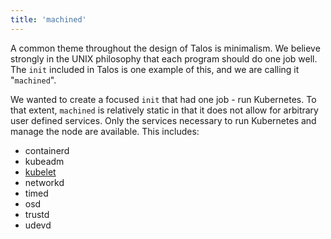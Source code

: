 ```yaml
---
title: 'machined'
---
```


A common theme throughout the design of Talos is minimalism.
We believe strongly in the UNIX philosophy that each program should do one job well.
The `init` included in Talos is one example of this, and we are calling it "`machined`".

We wanted to create a focused `init` that had one job - run Kubernetes.
To that extent, `machined` is relatively static in that it does not allow for arbitrary user defined services.
Only the services necessary to run Kubernetes and manage the node are available.
This includes:

- <router-link to="./containerd">containerd</router-link>
- <router-link to="./kubeadm">kubeadm</router-link>
- [kubelet](https://kubernetes.io/docs/concepts/overview/components/)
- <router-link to="./networkd">networkd</router-link>
- <router-link to="./timed">timed</router-link>
- <router-link to="./osd">osd</router-link>
- <router-link to="./trustd">trustd</router-link>
- <router-link to="./udevd">udevd</router-link>
